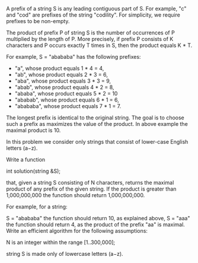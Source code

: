 A prefix of a string S is any leading contiguous part of S. For example, "c" and "cod" are prefixes of the string "codility". For simplicity, we require prefixes to be non-empty.

The product of prefix P of string S is the number of occurrences of P multiplied by the length of P. More precisely, if prefix P consists of K characters and P occurs exactly T times in S, then the product equals K * T.

For example, S = "abababa" has the following prefixes:

* "a", whose product equals 1 * 4 = 4,
* "ab", whose product equals 2 * 3 = 6,
* "aba", whose product equals 3 * 3 = 9,
* "abab", whose product equals 4 * 2 = 8,
* "ababa", whose product equals 5 * 2 = 10
* "ababab", whose product equals 6 * 1 = 6,
* "abababa", whose product equals 7 * 1 = 7.

The longest prefix is identical to the original string. The goal is to choose such a prefix as maximizes the value of the product. In above example the maximal product is 10.

In this problem we consider only strings that consist of lower-case English letters (a−z).

Write a function

int solution(string &S);

that, given a string S consisting of N characters, returns the maximal product of any prefix of the given string. 
If the product is greater than 1,000,000,000 the function should return 1,000,000,000.

For example, for a string:

S = "abababa" the function should return 10, as explained above,
S = "aaa" the function should return 4, as the product of the prefix "aa" is maximal.
Write an efficient algorithm for the following assumptions:

N is an integer within the range [1..300,000];

string S is made only of lowercase letters (a−z).
